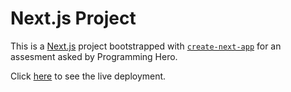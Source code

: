 # Next.js Project

This is a [Next.js](https://nextjs.org/) project bootstrapped with [`create-next-app`](https://github.com/vercel/next.js/tree/canary/packages/create-next-app) for an assesment asked by Programming Hero.

Click [here](https://p-hero-frontend-assesment.vercel.app/) to see the live deployment.
